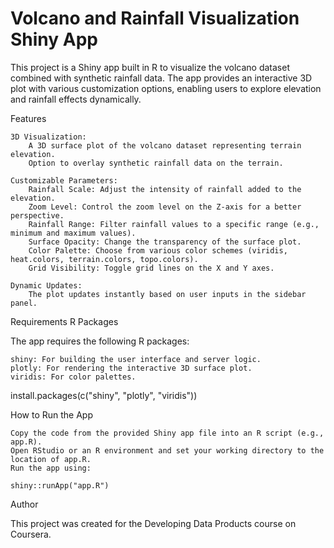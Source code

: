 # Volcano and Rainfall Visualization Shiny App

This project is a Shiny app built in R to visualize the volcano dataset combined with synthetic rainfall data. The app provides an interactive 3D plot with various customization options, enabling users to explore elevation and rainfall effects dynamically.

Features

    3D Visualization:
        A 3D surface plot of the volcano dataset representing terrain elevation.
        Option to overlay synthetic rainfall data on the terrain.

    Customizable Parameters:
        Rainfall Scale: Adjust the intensity of rainfall added to the elevation.
        Zoom Level: Control the zoom level on the Z-axis for a better perspective.
        Rainfall Range: Filter rainfall values to a specific range (e.g., minimum and maximum values).
        Surface Opacity: Change the transparency of the surface plot.
        Color Palette: Choose from various color schemes (viridis, heat.colors, terrain.colors, topo.colors).
        Grid Visibility: Toggle grid lines on the X and Y axes.

    Dynamic Updates:
        The plot updates instantly based on user inputs in the sidebar panel.

Requirements
R Packages

The app requires the following R packages:

    shiny: For building the user interface and server logic.
    plotly: For rendering the interactive 3D surface plot.
    viridis: For color palettes.

install.packages(c("shiny", "plotly", "viridis"))

How to Run the App

    Copy the code from the provided Shiny app file into an R script (e.g., app.R).
    Open RStudio or an R environment and set your working directory to the location of app.R.
    Run the app using:

    shiny::runApp("app.R")

Author

This project was created for the Developing Data Products course on Coursera.
